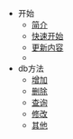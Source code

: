 * 开始
  * [简介](/other/_about.md)
  * [快速开始](/other/_start.md)
  * [更新内容](/other/_update.md)
  * 
* db方法
  * [增加](/lib/_add.md)
  * [删除](/lib/_delete.md)
  * [查询](  /lib/_query.md)
  * [修改](  /lib/_update.md)
  * [其他](  /lib/_other.md)
